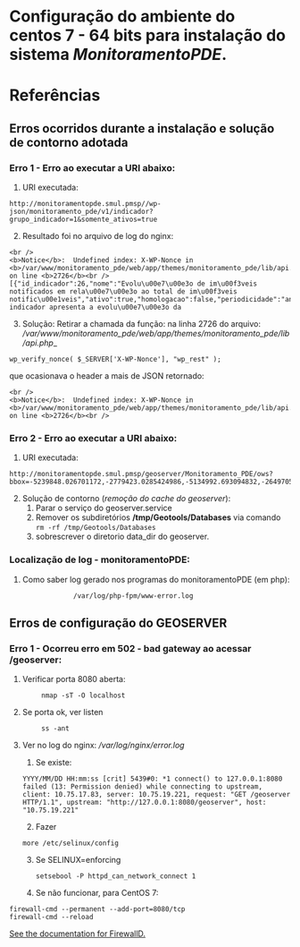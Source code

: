 Configuração do ambiente do centos 7 - 64 bits para instalação do sistema *MonitoramentoPDE*.
=============================================================================================
# Referências 

## Erros ocorridos durante a instalação e solução de contorno adotada 

### Erro 1 - Erro ao executar a URI abaixo:
1. URI executada:
```
http://monitoramentopde.smul.pmsp//wp-json/monitoramento_pde/v1/indicador?grupo_indicador=1&somente_ativos=true
```

2. Resultado foi no arquivo de log do nginx:
```
<br />
<b>Notice</b>:  Undefined index: X-WP-Nonce in <b>/var/www/monitoramento_pde/web/app/themes/monitoramento_pde/lib/api.php</b> on line <b>2726</b><br />
[{"id_indicador":26,"nome":"Evolu\u00e7\u00e3o de im\u00f3veis notificados em rela\u00e7\u00e3o ao total de im\u00f3veis notific\u00e1veis","ativo":true,"homologacao":false,"periodicidade":"anual","tipo_valor":"Percentual","simbolo_valor":"%","nota_tecnica":null,"nota_tecnica_resumida":"O indicador apresenta a evolu\u00e7\u00e3o da 
```

3. Solução: Retirar a chamada da função:
na linha 2726 do arquivo: _/var/www/monitoramento_pde/web/app/themes/monitoramento_pde/lib/api.php__
```
wp_verify_nonce( $_SERVER['X-WP-Nonce'], "wp_rest" );
```
que ocasionava o header a mais de JSON retornado:
```
<br />
<b>Notice</b>:  Undefined index: X-WP-Nonce in <b>/var/www/monitoramento_pde/web/app/themes/monitoramento_pde/lib/api.php</b> on line <b>2726</b><br />
```

### Erro 2 - Erro ao executar a URI abaixo:
1. URI executada:
```
http://monitoramentopde.smul.pmsp/geoserver/Monitoramento_PDE/ows?bbox=-5239848.026701172,-2779423.0285424986,-5134992.693094832,-2649705.0900604283,EPSG:3857&format_options=callback:+angular.callbacks._0&outputFormat=text%2Fjavascript&request=GetFeature&service=WFS&typename=Monitoramento_PDE:Munic%C3%ADpio&version=1.1.0
```
 
2. Solução de contorno (_remoção do cache do geoserver_):
	1. Parar o serviço do geoserver.service
	1. Remover os subdiretórios __/tmp/Geotools/Databases__ via comando `rm -rf /tmp/Geotools/Databases`
	1. sobrescrever o diretorio data_dir do geoserver.
	

### Localização de log - monitoramentoPDE:
1. Como saber log gerado nos programas do monitoramentoPDE (em php):
```
				/var/log/php-fpm/www-error.log
```


## Erros de configuração do GEOSERVER
### Erro 1 - Ocorreu erro em 502 - bad gateway ao acessar /geoserver:
1. Verificar porta 8080 aberta:
```
		nmap -sT -O localhost
```

2. Se porta ok, ver listen
```
		ss -ant
```

3. Ver no log do nginx: _/var/log/nginx/error.log_
	1. Se existe:
	```
	YYYY/MM/DD HH:mm:ss [crit] 5439#0: *1 connect() to 127.0.0.1:8080 failed (13: Permission denied) while connecting to upstream, client: 10.75.17.83, server: 10.75.19.221, request: "GET /geoserver HTTP/1.1", upstream: "http://127.0.0.1:8080/geoserver", host: "10.75.19.221"
	```

	2. Fazer 
	```
	more /etc/selinux/config
	```

	3. Se SELINUX=enforcing
		```
		setsebool -P httpd_can_network_connect 1
		```


	4. Se não funcionar, para CentOS 7:

```
firewall-cmd --permanent --add-port=8080/tcp
firewall-cmd --reload
```

[See the documentation for FirewallD.](https://fedoraproject.org/wiki/FirewallD#Permanent_zone_handling)
